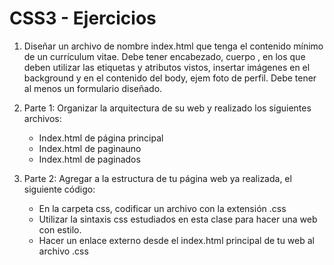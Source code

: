 # CSS3 - Ejercicios

1. Diseñar un archivo de nombre index.html que tenga el contenido mínimo de un currículum vitae. Debe tener encabezado, cuerpo , en los que deben utilizar las etiquetas y atributos vistos, insertar imágenes en el background y en el contenido del body, ejem foto de perfil. Debe tener al menos un formulario diseñado.

1. Parte 1: Organizar la arquitectura de su web y realizado los siguientes archivos:
    * Index.html de página principal
    * Index.html de paginauno
    * Index.html de paginados

1. Parte 2: Agregar a la estructura de tu página web ya realizada, el siguiente código:
    * En la carpeta css, codificar un archivo con la extensión .css
    * Utilizar la sintaxis css estudiados en esta clase para hacer una web con estilo.
    * Hacer un enlace externo desde el index.html principal de tu web al archivo .css
